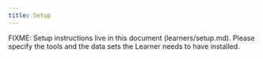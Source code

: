 ```yaml
---
title: Setup
---
```


FIXME: Setup instructions live in this document (learners/setup.md). Please specify the tools and
the data sets the Learner needs to have installed.